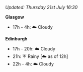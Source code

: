 *Updated: Thursday 21st July 16:30*

**Glasgow**

* 17h - 4h: :cloud: Cloudy

**Edinburgh**

* 17h - 20h: :cloud: Cloudy
* 21h: :umbrella: Rainy [:cloud: as of 12h]
* 22h - 4h: :cloud: Cloudy
